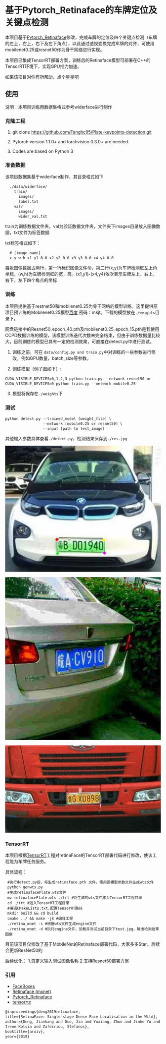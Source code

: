 # 基于Pytorch_Retinaface的车牌定位及关键点检测

本项目基于[Pytorch_Retinaface](https://github.com/biubug6/Pytorch_Retinaface)修改，完成车牌的定位及四个关键点检测（车牌的左上，右上，右下及左下角点），以此通过透视变换完成车牌的对齐，可使用mobilenet0.25或resnet50作为骨干网络进行实现。

本项目已集成TensorRT部署方案，训练后的Retinaface模型可部署在C++的TensorRT环境下，实现GPU推力加速。

如果该项目对你有所帮助，点个星星吧
## 使用
说明：本项目训练用数据集格式参考widerface进行制作

### 克隆工程
1. git clone https://github.com/Fanghc95/Plate-keypoints-detection.git

2. Pytorch version 1.1.0+ and torchvision 0.3.0+ are needed.

3. Codes are based on Python 3

### 准备数据

该项目数据集基于widerface制作，其目录格式如下

```Shell
  ./data/widerface/
    train/
      images/
      label.txt
    val/
      images/
      wider_val.txt
```

train为训练数据文件夹，val为验证数据文件夹，文件夹下images目录放入图像数据，txt文件为标签数据

txt标签格式如下：

```Shell
  # [image name]
  x y w h x1 y1 0.0 x2 y2 0.0 x3 y3 0.0 x4 y4 0.0 
```

每张图像数据占两行，第一行标识图像文件命，第二行(x,y)为车牌检测框左上角坐标，(w,h)为车牌检测框的宽，高。(x1,y1)-(x4,y4)依次表示车牌左上，右上，右下，左下四个角点的坐标

### 训练
本项目提供基于restnet50和mobilenet0.25为骨干网络的模型训练。这里提供原项目预训练的Mobilenet0.25模型[百度](https://pan.baidu.com/s/1ewT-Nyn7bUXWaV_0UEJfDw) 密码：mkjt。下载的模型放在``./weights``目录下。

网盘链接中的Resnet50_epoch_40.pth及mobilenet0.25_epoch_15.pth是我使用CCPD数据训练的模型，该模型训练迭代次数未完全结束，但由于训练数据量比较大，目前训练的模型已具有一定的检测效果，可直接在detect.py中进行测试。

1. 训练之前，可在 ``data/config.py and train.py``中对训练的一些参数进行修改，例如GPU数量，batch_size等参数。

2. 训练模型（例子图如下）:
  ```Shell
  CUDA_VISIBLE_DEVICES=0,1,2,3 python train.py --network resnet50 or
  CUDA_VISIBLE_DEVICES=0 python train.py --network mobile0.25
  ```
3. 模型将保存在``./weights``下


### 测试
```Shell
python detect.py --trained_model [weight_file] \
                 --network [mobile0.25 or resnet50] \
                 --input [path to test_image]
```
其他输入参数具体查看``./detect.py``，检测结果保存到``./res.jpg``
<p align="center"><img src="res/rest1.jpg" width="570"\></p>
<p align="center"><img src="res/res2.jpg" width="570"\></p>
<p align="center"><img src="res/res3.jpg" width="570"\></p>

### TensorRT
本项目根据[TensorRT](https://github.com/wang-xinyu/tensorrtx/tree/master/retinaface)工程对retinaFace的TensorRT部署代码进行修改，使该工程能为车牌任务服务。

具体流程：
 ```Shell
  #执行detect.py后，将生成retinaface.pth 文件，使用该模型参数文件生成wts文件
  python genwts.py
  #生成retinafacePlate.wts文件
  mv retinafacePlate.wts ./trt #将生成的wts文件移入TensorRT工程目录
  cd ./trt #进入TensorRT工程目录
  #编辑CMakeLists.txt,配置TensorRT路径
  mkdir build && cd build
  cmake ../ && make -j8 #编译工程
  ./retina_mnet -s #根据wts文件生成engine文件
  ./retina_mnet -d #执行engine文件，加载并测试当前目录下test.jpg，输出检测结果图像
  ```
目前该项目仅修改了基于MobileNet的Retinaface部署代码，大家多多Star。后续会更新ResNet50的

后续优化：
1.自定义输入测试图像名称
2.支持Resnet50部署方案

### 引用
- [FaceBoxes](https://github.com/zisianw/FaceBoxes.PyTorch)
- [Retinaface (mxnet)](https://github.com/deepinsight/insightface/tree/master/RetinaFace)
- [Pytorch_Retinaface](https://github.com/biubug6/Pytorch_Retinaface)
- [tensorrtx](https://github.com/wang-xinyu/tensorrtx/tree/master/retinaface)
```
@inproceedings{deng2019retinaface,
title={RetinaFace: Single-stage Dense Face Localisation in the Wild},
author={Deng, Jiankang and Guo, Jia and Yuxiang, Zhou and Jinke Yu and Irene Kotsia and Zafeiriou, Stefanos},
booktitle={arxiv},
year={2019}
```

